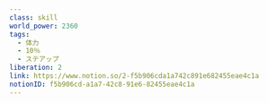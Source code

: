 ```yaml
---
class: skill
world_power: 2360
tags:
  - 体力
  - 10％
  - ステアップ
liberation: 2
link: https://www.notion.so/2-f5b906cda1a742c891e682455eae4c1a
notionID: f5b906cd-a1a7-42c8-91e6-82455eae4c1a
---
```


